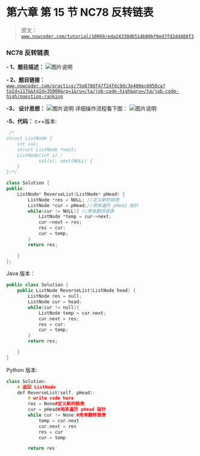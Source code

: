 # 第六章 第 15 节 NC78 反转链表

> 原文：[`www.nowcoder.com/tutorial/10069/eda24330d6514b80bf0ed7fd2dd488f3`](https://www.nowcoder.com/tutorial/10069/eda24330d6514b80bf0ed7fd2dd488f3)

### NC78 反转链表

**- 1、题目描述：**
![图片说明](img/f1d44b2ead6754436de79aa3b3319674.png "图片标题")

**- 2、题目链接：**
[`www.nowcoder.com/practice/75e878df47f24fdc9dc3e400ec6058ca?tpId=117&&tqId=35000&rp=1&ru=/ta/job-code-high&qru=/ta/job-code-high/question-ranking`](https://www.nowcoder.com/practice/75e878df47f24fdc9dc3e400ec6058ca?tpId=117&&tqId=35000&rp=1&ru=/ta/job-code-high&qru=/ta/job-code-high/question-ranking)

**-3、 设计思想：**
![图片说明](img/68487b28e903c52ed7fa3d7ac7493594.png "图片标题")
详细操作流程看下图：
![图片说明](img/4cd4260397efd7ea5fa30d42ac115e09.png "图片标题")

**-5、代码：**
c++版本:

```cpp
 /*
struct ListNode {
    int val;
    struct ListNode *next;
    ListNode(int x) :
            val(x), next(NULL) {
    }
};*/

class Solution {
public:
    ListNode* ReverseList(ListNode* pHead) {
        ListNode *res = NULL; //定义新的链表
        ListNode *cur = pHead;//用来遍历 pHead 指针
        while(cur != NULL){ //用来翻转链表
            ListNode *temp = cur->next;
            cur->next = res;
            res = cur;
            cur = temp;
        }
        return res;

    }
};

```

Java 版本：

```cpp
public class Solution {
    public ListNode ReverseList(ListNode head) {
        ListNode res = null;
        ListNode cur = head;
        while(cur != null){
            ListNode temp = cur.next;
            cur.next = res;
            res = cur;
            cur = temp;
        }
        return res;

    }
}

```

Python 版本:

```cpp
class Solution:
    # 返回 ListNode
    def ReverseList(self, pHead):
        # write code here
        res = None#定义新的链表
        cur = pHead#用来遍历 pHead 指针
        while cur != None:#用来翻转链表
            temp = cur.next
            cur.next = res
            res = cur
            cur = temp

        return res

```